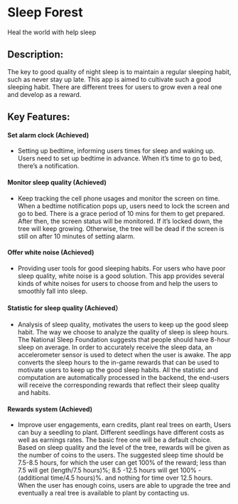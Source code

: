 # Sleep Forest

Heal the world with help sleep

## Description:
The key to good quality of night sleep is to maintain a regular sleeping habit, such as never stay up late.
This app is aimed to cultivate such a good sleeping habit. There are different trees for users to grow even a real one and develop as a reward.


## Key Features:

#### Set alarm clock (Achieved) 
- Setting up bedtime, informing users times for sleep and waking up. 
Users need to set up bedtime in advance. When it’s time to go to bed, there’s a notification.

#### Monitor sleep quality (Achieved)
- Keep tracking the cell phone usages and monitor the screen on time.
When a bedtime notification pops up, users need to lock the screen and go to bed. There is a grace period of 10 mins for them to get prepared. After then, the screen status will be monitored. If it’s locked down, the tree will keep growing. Otherwise, the tree will be dead if the screen is still on after 10 minutes of setting alarm.

#### Offer white noise (Achieved) 
- Providing user tools for good sleeping habits.
For users who have poor sleep quality, white noise is a good solution. This app provides several kinds of white noises for users to choose from and help the users to smoothly fall into sleep.
#### Statistic for sleep quality (Achieved）
- Analysis of sleep quality, motivates the users to keep up the good sleep habit. 
The way we choose to analyze the quality of sleep is sleep hours. The National Sleep Foundation suggests that people should have 8-hour sleep on average. In order to accurately receive the sleep data, an accelerometer sensor is used to detect when the user is awake. The app converts the sleep hours to the in-game rewards that can be used to motivate users to keep up the good sleep habits. All the statistic and computation are automatically processed in the backend, the end-users will receive the corresponding rewards that reflect their sleep quality and habits. 
#### Rewards system (Achieved) 
- Improve user engagements, earn credits,  plant real trees on earth,
Users can buy a seedling to plant. Different seedlings have different costs as well as earnings rates. The basic free one will be a default choice. Based on sleep quality and the level of the tree, rewards will be given as the number of coins to the users. The suggested sleep time should be 7.5-8.5 hours, for which the user can get 100% of the reward; less than 7.5 will get  (length/7.5 hours)%; 8.5 -12.5 hours will get 100% - (additional time/4.5 hours)%. and nothing for time over 12.5 hours. When the user has enough coins, users are able to upgrade the tree and eventually a real tree is available to plant by contacting us.

